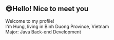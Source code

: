 ## :smile:Hello! Nice to meet you 

Welcome to my profile!<br/>
I'm Hung, living in Binh Duong Province, Vietnam<br/>
Major: Java Back-end Development
<!---
phihung17k/phihung17k is a ✨ special ✨ repository because its `README.md` (this file) appears on your GitHub profile.
You can click the Preview link to take a look at your changes.
--->
 

